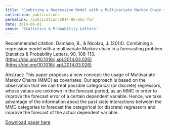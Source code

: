 ```yaml
---
title: "Combining a Regression Model with a Multivariate Markov Chain in a Forecasting Problem"
collection: publications
permalink: /publication/2014-06-mmc-for
date: 2014-06-01
venue: 'Statistics & Probability Letters'
---
```


Recommended citation: Damásio, B., & Nicolau, J. (2014). Combining a regression model with a multivariate Markov chain in a forecasting problem. Statistics & Probability Letters, 90, 108-113.[https://doi.org/10.1016/j.spl.2014.03.026](https://doi.org/10.1016/j.spl.2014.03.026)


Abstract: This paper proposes a new concept: the usage of Multivariate Markov Chains (MMC) as covariates. Our approach is based on the observation that we can treat possible categorical (or discrete) regressors, whose values are unknown in the forecast period, as an MMC in order to improve the forecast error of a certain dependent variable. Hence, we take advantage of the information about the past state interactions between the MMC categories to forecast the categorical (or discrete) regressors and improve the forecast of the actual dependent variable.

[Download paper here](http://lucasadoims.github.io/files/2014-06-mmc-for.pdf)


